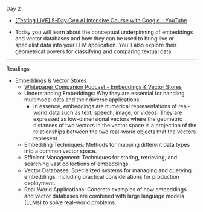 Day 2

* [[Testing LIVE] 5-Day Gen AI Intensive Course with Google - YouTube](https://www.youtube.com/live/LBZWDiZU8H4?si=GaFQAhNwyFccUBaC)

* Today you will learn about the conceptual underpinning of embeddings and vector databases and how they can be used to bring live or specialist data into your LLM application. You’ll also explore their geometrical powers for classifying and comparing textual data. 

- - - -

Readings

* [Embeddings & Vector Stores](https://www.kaggle.com/whitepaper-embeddings-and-vector-stores)
  * [Whitepaper Companion Podcast - Embeddings & Vector Stores](https://youtu.be/1CC39K76Nqs?si=wApEIpUDj5NaiWFZ)
  * Understanding Embeddings: Why they are essential for handling multimodal data and their diverse applications.
     * In essence, embeddings are numerical representations of real-world data such as text,
       speech, image, or videos. They are expressed as low-dimensional vectors where the
       geometric distances of two vectors in the vector space is a projection of the relationships
       between the two real-world objects that the vectors represent. 
  * Embedding Techniques: Methods for mapping different data types into a common vector space.
  * Efficient Management: Techniques for storing, retrieving, and searching vast collections of embeddings.
  * Vector Databases: Specialized systems for managing and querying embeddings, including practical considerations for production deployment.
  * Real-World Applications: Concrete examples of how embeddings and vector databases are combined with large language models (LLMs) to       solve real-world problems.
